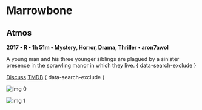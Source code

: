 # Marrowbone

## Atmos

**2017 • R • 1h 51m • Mystery, Horror, Drama, Thriller • aron7awol**

A young man and his three younger siblings are plagued by a sinister presence in the sprawling manor in which they live.
{ data-search-exclude }

[Discuss](https://www.avsforum.com/threads/bass-eq-for-filtered-movies.2995212/post-56734212)  [TMDB](399366)
{ data-search-exclude }

![img 0](https://fanart.tv/fanart/movies/399366/moviethumb/marrowbone-5ace0087e1782.jpg)

![img 1](https://i.imgur.com/z8wdITK.png)

